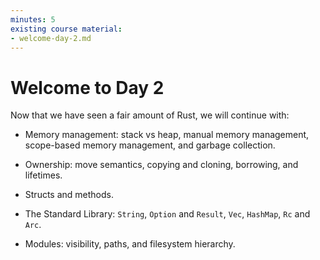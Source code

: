 ```yaml
---
minutes: 5
existing course material:
- welcome-day-2.md
---
```


# Welcome to Day 2

Now that we have seen a fair amount of Rust, we will continue with:

* Memory management: stack vs heap, manual memory management, scope-based memory
  management, and garbage collection.

* Ownership: move semantics, copying and cloning, borrowing, and lifetimes.

* Structs and methods.

* The Standard Library: `String`, `Option` and `Result`, `Vec`, `HashMap`, `Rc`
  and `Arc`.

* Modules: visibility, paths, and filesystem hierarchy.
